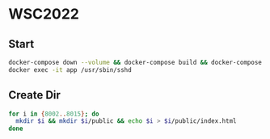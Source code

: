 # WSC2022

## Start

```bash
docker-compose down --volume && docker-compose build && docker-compose up -d
docker exec -it app /usr/sbin/sshd
```

## Create Dir

```bash
for i in {8002..8015}; do
  mkdir $i && mkdir $i/public && echo $i > $i/public/index.html
done
```

